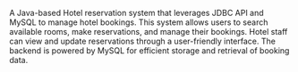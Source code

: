 A Java-based Hotel reservation system that leverages JDBC API and MySQL
to manage hotel bookings. This system allows users to search available rooms, make
reservations, and manage their bookings. Hotel staff can view and update reservations through a
user-friendly interface. The backend is powered by MySQL for efficient storage and retrieval of booking data.
